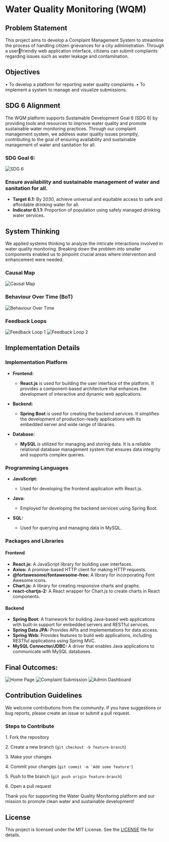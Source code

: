 # Water Quality Monitoring (WQM)

## Problem Statement
This project aims to develop a Complaint Management System to streamline the process of handling citizen grievances for a city administration. Through a userfriendly web application interface, citizens can submit complaints regarding issues such as water leakage and contamination.

## Objectives
• To develop a platform for reporting water quality complaints.
• To implement a system to manage and visualize submissions.

## SDG 6 Alignment

The WQM platform supports Sustainable Development Goal 6 (SDG 6) by providing tools and resources to improve water quality and promote sustainable water monitoring practices. Through our complaint management system, we address water quality issues promptly, contributing to the goal of ensuring availability and sustainable management of water and sanitation for all.

### SDG Goal 6:

![SDG 6](https://github.com/Cap26803/Water-Quality-Monitoring/assets/106472393/532d36d6-e216-4515-bd12-5fa18fcb29fe)

### Ensure availability and sustainable management of water and sanitation for all.
- **Target 6.1:** By 2030, achieve universal and equitable access to safe and affordable drinking water for all.
- **Indicator 6.1.1:** Proportion of population using safely managed drinking water services.

## System Thinking

We applied systems thinking to analyze the intricate interactions involved in water quality monitoring. Breaking down the problem into smaller components enabled us to pinpoint crucial areas where intervention and enhancement were needed.

### Causal Map
![Causal Map](https://github.com/Cap26803/Water-Quality-Monitoring/assets/105357505/e5f1effa-380c-4cf7-a807-807c8b146a3c)

### Behaviour Over Time (BoT)
![Behaviour Over Time](https://github.com/Cap26803/Water-Quality-Monitoring/assets/105357505/c91e77ab-b31e-4870-943e-bb53ef092753)

### Feedback Loops
![Feedback Loop 1](https://github.com/Cap26803/Water-Quality-Monitoring/assets/105357505/d294e465-0678-4b65-8937-41e76b930d11)
![Feedback Loop 2](https://github.com/Cap26803/Water-Quality-Monitoring/assets/105357505/5f5c27a0-337f-49f3-9b46-0fa20e7765b7)

## Implementation Details

### Implementation Platform

- **Frontend:** 
  - **React.js** is used for building the user interface of the platform. It provides a component-based architecture that enhances the development of interactive and dynamic web applications.

- **Backend:** 
  - **Spring Boot** is used for creating the backend services. It simplifies the development of production-ready applications with its embedded server and wide range of libraries.

- **Database:** 
  - **MySQL** is utilized for managing and storing data. It is a reliable relational database management system that ensures data integrity and supports complex queries.

### Programming Languages

- **JavaScript:** 
  - Used for developing the frontend application with React.js.

- **Java:** 
  - Employed for developing the backend services using Spring Boot.

- **SQL:** 
  - Used for querying and managing data in MySQL.

### Packages and Libraries

#### Frontend

- **React.js:** A JavaScript library for building user interfaces.
- **Axios:** A promise-based HTTP client for making HTTP requests.
- **@fortawesome/fontawesome-free:** A library for incorporating Font Awesome icons.
- **Chart.js:** A library for creating responsive charts and graphs.
- **react-chartjs-2:** A React wrapper for Chart.js to create charts in React components.

#### Backend

- **Spring Boot:** A framework for building Java-based web applications with built-in support for embedded servers and RESTful services.
- **Spring Data JPA:** Provides APIs and implementations for data access.
- **Spring Web:** Provides features to build web applications, including RESTful applications using Spring MVC.
- **MySQL Connector/JDBC:** A driver that enables Java applications to communicate with MySQL databases.

## Final Outcomes:
![Home Page](https://github.com/Cap26803/Water-Quality-Monitoring/assets/106472393/6e0dae06-e3c9-4064-a6dd-f67f1a902004)
![Complaint Submission](https://github.com/Cap26803/Water-Quality-Monitoring/assets/106472393/649147a5-e65c-48b6-b8e3-684ffafc8113)
![Admin Dashboard](https://github.com/Cap26803/Water-Quality-Monitoring/assets/106472393/3f036abf-6c88-4eae-8b10-7c5eb5c8c8f6)


## Contribution Guidelines

We welcome contributions from the community. If you have suggestions or bug reports, please create an issue or submit a pull request.

### Steps to Contribute

1\. Fork the repository

2\. Create a new branch (`git checkout -b feature-branch`)

3\. Make your changes

4\. Commit your changes (`git commit -m 'Add some feature'`)

5\. Push to the branch (`git push origin feature-branch`)

6\. Open a pull request

Thank you for supporting the Water Quality Monitoring platform and our mission to promote clean water and sustainable development!

## License

This project is licensed under the MIT License. See the [LICENSE](LICENSE) file for details.
